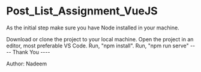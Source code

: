 # Post_List_Assignment_VueJS

As the initial step make sure you have Node installed in your machine.

Download or clone the project to your local machine.
Open the project in an editor, most preferable VS Code.
Run, "npm install".
Run, "npm run serve"
---- Thank You ----

Author: Nadeem
